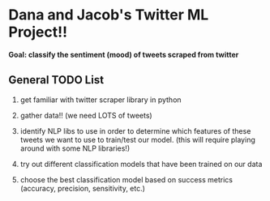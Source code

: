 # Dana and Jacob's Twitter ML Project!!

**Goal: classify the sentiment (mood) of tweets scraped from twitter**

## General TODO List

1. get familiar with twitter scraper library in python

2. gather data!! (we need LOTS of tweets)

3. identify NLP libs to use in order to determine which features of these tweets we want to use to train/test our model. (this will require playing around with some NLP libraries!)

4. try out different classification models that have been trained on our data

5. choose the best classification model based on success metrics (accuracy, precision, sensitivity, etc.)


